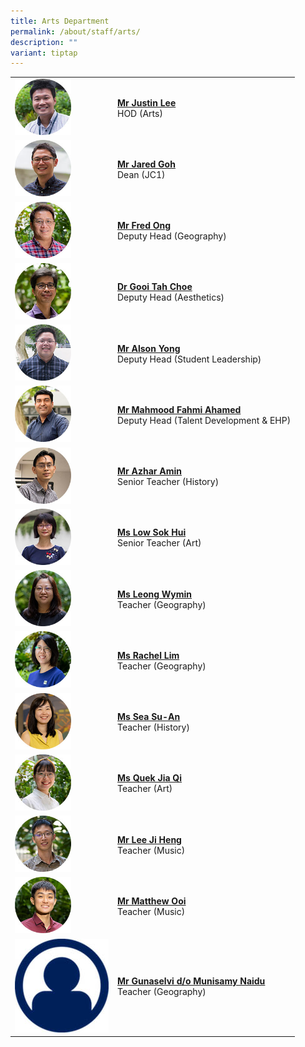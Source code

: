 ```yaml
---
title: Arts Department
permalink: /about/staff/arts/
description: ""
variant: tiptap
---
```

<table style="minWidth: 50px">
<colgroup>
<col>
<col>
</colgroup>
<tbody>
<tr>
<td rowspan="1" colspan="1"><a class="isomer-image-wrapper" href="mailto:justin.lee@ejc.edu.sg"><img style="width: 60%;" height="auto" width="100%" src="/images/Staff/Arts_JustinLee_s.jpg"></a>
</td>
<td rowspan="1" colspan="1">
<p><strong><a href="mailto:justin.lee@ejc.edu.sg" rel="noopener noreferrer nofollow" target="_blank">Mr Justin Lee</a></strong> 
<br>HOD (Arts)</p>
</td>
</tr>
<tr>
<td rowspan="1" colspan="1"><a class="isomer-image-wrapper" href="mailto:jared.goh@ejc.edu.sg"><img style="width: 60%;" height="auto" width="100%" alt="" src="/images/Staff/Arts-Jared-Goh_s.jpg"></a>
</td>
<td rowspan="1" colspan="1">
<p><strong><a href="mailto:jared.goh@ejc.edu.sg" rel="noopener noreferrer nofollow" target="_blank">Mr Jared Goh</a></strong> 
<br>Dean (JC1)</p>
</td>
</tr>
<tr>
<td rowspan="1" colspan="1"><a class="isomer-image-wrapper" href="mailto:fred.ong@ejc.edu.sg"><img style="width: 60%;" height="auto" width="100%" src="/images/Staff/Fred-Ong-s.jpg"></a>
</td>
<td rowspan="1" colspan="1">
<p><strong><a href="mailto:fred.ong@ejc.edu.sg" rel="noopener noreferrer nofollow" target="_blank">Mr Fred Ong</a></strong> 
<br>Deputy Head (Geography)</p>
</td>
</tr>
<tr>
<td rowspan="1" colspan="1"><a class="isomer-image-wrapper" href="mailto:gooi.tah.choe@ejc.edu.sg"><img style="width: 60%;" height="auto" width="100%" src="/images/Staff/Arts-Gooi-Tah-Choe_s.jpg"></a>
</td>
<td rowspan="1" colspan="1">
<p><strong><a href="mailto:gooi.tah.choe@ejc.edu.sg" rel="noopener noreferrer nofollow" target="_blank">Dr Gooi Tah Choe</a></strong> 
<br>Deputy Head (Aesthetics)</p>
</td>
</tr>
<tr>
<td rowspan="1" colspan="1"><a class="isomer-image-wrapper" href="mailto:alson.yong@ejc.edu.sg"><img style="width: 60%;" height="auto" width="100%" src="/images/Staff/Arts_AlsonYong_s.jpg"></a>
</td>
<td rowspan="1" colspan="1">
<p><strong><a href="mailto:alson.yong@ejc.edu.sg" rel="noopener noreferrer nofollow" target="_blank">Mr Alson Yong</a></strong> 
<br>Deputy Head (Student Leadership)</p>
</td>
</tr>
<tr>
<td rowspan="1" colspan="1"><a class="isomer-image-wrapper" href="mailto:mahmood.fahmi@ejc.edu.sg"><img style="width: 60%;" height="auto" width="100%" src="/images/Staff/Arts-Mahmood-Fahmi_s.jpg"></a>
</td>
<td rowspan="1" colspan="1">
<p><strong><a href="mailto:mahmood.fahmi@ejc.edu.sg" rel="noopener noreferrer nofollow" target="_blank">Mr Mahmood Fahmi Ahamed</a></strong> 
<br>Deputy Head (Talent Development &amp; EHP)</p>
</td>
</tr>
<tr>
<td rowspan="1" colspan="1"><a class="isomer-image-wrapper" href="mailto:azhar.amin@ejc.edu.sg"><img style="width: 60%;" height="auto" width="100%" alt="" src="/images/Staff/Arts-Azhar_s.jpg"></a>
</td>
<td rowspan="1" colspan="1">
<p><strong><a href="mailto:azhar.amin@ejc.edu.sg" rel="noopener noreferrer nofollow" target="_blank">Mr Azhar Amin</a></strong> 
<br>Senior Teacher (History)</p>
</td>
</tr>
<tr>
<td rowspan="1" colspan="1"><a class="isomer-image-wrapper" href="mailto:low.sok.hui@ejc.edu.sg"><img style="width: 60%;" height="auto" width="100%" alt="" src="/images/Staff/Arts-Low-Sok-Hui_s.jpg"></a>
</td>
<td rowspan="1" colspan="1">
<p><strong><a href="mailto:low.sok.hui@ejc.edu.sg" rel="noopener noreferrer nofollow" target="_blank">Ms Low Sok Hui</a></strong> 
<br>Senior Teacher (Art)</p>
</td>
</tr>
<tr>
<td rowspan="1" colspan="1"><a class="isomer-image-wrapper" href="mailto:leong.wymin@ejc.edu.sg"><img style="width: 60%;" height="auto" width="100%" src="/images/Staff/Arts-Leong-Wymin_s.jpg"></a>
</td>
<td rowspan="1" colspan="1">
<p><strong><a href="mailto:leong.wymin@ejc.edu.sg" rel="noopener noreferrer nofollow" target="_blank">Ms Leong Wymin</a></strong> 
<br>Teacher (Geography)</p>
</td>
</tr>
<tr>
<td rowspan="1" colspan="1"><a class="isomer-image-wrapper" href="mailto:rachel.lim@ejc.edu.sg"><img style="width: 60%;" height="auto" width="100%" src="/images/Staff/Arts-Rachel-Lim_s.jpg"></a>
</td>
<td rowspan="1" colspan="1">
<p><strong><a href="mailto:rachel.lim@ejc.edu.sg" rel="noopener noreferrer nofollow" target="_blank">Ms Rachel Lim</a></strong> 
<br>Teacher (Geography)</p>
</td>
</tr>
<tr>
<td rowspan="1" colspan="1"><a class="isomer-image-wrapper" href="mailto:sea.su-an@ejc.edu.sg"><img style="width: 60%;" height="auto" width="100%" src="/images/Staff/Arts_Sea_Su_An.jpg"></a>
</td>
<td rowspan="1" colspan="1">
<p><strong><a href="mailto:sea.su-an@ejc.edu.sg" rel="noopener noreferrer nofollow" target="_blank">Ms Sea Su-An</a></strong> 
<br>Teacher (History)</p>
</td>
</tr>
<tr>
<td rowspan="1" colspan="1"><a class="isomer-image-wrapper" href="mailto:quek.jia.qi@ejc.edu.sg"><img style="width: 60%;" height="auto" width="100%" src="/images/Staff/Quek-Jia-Qi-s.jpg"></a>
</td>
<td rowspan="1" colspan="1">
<p><strong><a href="mailto:quek.jia.qi@ejc.edu.sg" rel="noopener noreferrer nofollow" target="_blank">Ms Quek Jia Qi</a></strong> 
<br>Teacher (Art)</p>
</td>
</tr>
<tr>
<td rowspan="1" colspan="1"><a class="isomer-image-wrapper" href="mailto:lee.ji.heng@ejc.edu.sg"><img style="width: 60%;" height="auto" width="100%" src="/images/Staff/Arts-Lee-Ji-Heng_s.jpg"></a>
</td>
<td rowspan="1" colspan="1">
<p><strong><a href="mailto:lee.ji.heng@ejc.edu.sg" rel="noopener noreferrer nofollow" target="_blank">Mr Lee Ji Heng</a></strong> 
<br>Teacher (Music)</p>
</td>
</tr>
<tr>
<td rowspan="1" colspan="1"><a class="isomer-image-wrapper" href="mailto:matthew.ooi@ejc.edu.sg"><img style="width: 60%;" height="auto" width="100%" alt="" src="/images/Staff/Arts_Matthew_Ooi.jpg"></a>
</td>
<td rowspan="1" colspan="1">
<p><strong><a href="mailto:matthew.ooi@ejc.edu.sg" rel="noopener nofollow" target="_blank">Mr Matthew Ooi</a></strong>
<br>Teacher (Music)</p>
</td>
</tr>
<tr>
<td rowspan="1" colspan="1">
<div class="isomer-image-wrapper">
<img style="width: 100%" height="auto" width="100%" alt="" src="/images/Staff/profile.jpg">
</div>
</td>
<td rowspan="1" colspan="1">
<p><strong><a href="mailto:" rel="noopener noreferrer nofollow" target="_blank">Mr Gunaselvi d/o Munisamy Naidu</a></strong> 
<br>Teacher (Geography)</p>
</td>
</tr>
</tbody>
</table>
<p></p>
<p></p>